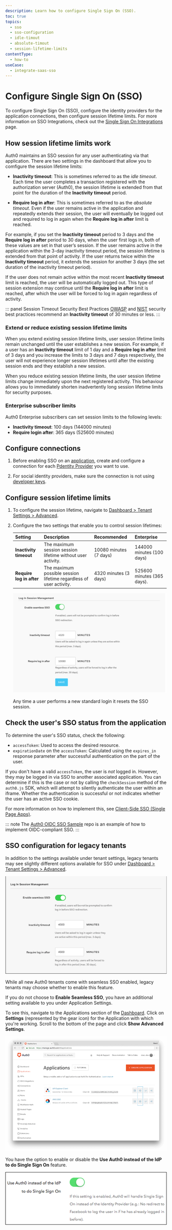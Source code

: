 ```yaml
---
description: Learn how to configure Single Sign On (SSO).
toc: true
topics:
  - sso
  - sso-configuration
  - idle-timout
  - absolute-timout
  - session-lifetime-limits
contentType:
  - how-to
useCase:
  - integrate-saas-sso
---
```

# Configure Single Sign On (SSO)

To configure Single Sign On (SSO), configure the identity providers for the application connections, then configure session lifetime limits. For more information on SSO Integrations, check out the [Single Sign On Integrations](/integrations/sso) page.

## How session lifetime limits work

Auth0 maintains an SSO session for any user authenticating via that application. There are two settings in the dashboard that allow you to comfigure the session lifetime limits:

* **Inactivity timeout**: This is sometimes referred to as the *idle timeout*. Each time the user completes a transaction registered with the authorization server (Auth0), the session lifetime is extended from that point for the duration of the **Inactivity timeout** period.

* **Require log in after**: This is sometimes referred to as the *absolute timeout*. Even if the user remains active in the application and repeatedly extends their session, the user will eventually be logged out and required to log in again when the **Require log in after** limit is reached. 

For example, if you set the **Inactivity timeout** period to 3 days and the **Require log in after** period to 30 days, when the user first logs in, both of these values are set in that user’s session. If the user remains active in the application within the 3-day inactivity timeout period, the session lifetime is extended from that point of activity. If the user returns twice within the **Inactivity timeout** period, it extends the session for another 3 days (the set duration of the inactivity timeout period).

If the user does not remain active within the most recent **Inactivity timeout** limit is reached, the user will be automatically logged out. This type of session extension may continue until the **Require log in after** limit is reached, after which the user will be forced to log in again regardless of activity. 

::: panel Session Timeout Security Best Practices
[OWASP](https://www.owasp.org/index.php/Session_Management_Cheat_Sheet#Session_Expiration) and [NIST](https://pages.nist.gov/800-63-3/sp800-63b.html) security best practices recommend an **Inactivity timeout** of 30 minutes or less.
:::

### Extend or reduce existing session lifetime limits

When you extend existing session lifetime limits, user session lifetime limits remain unchanged until the user establishes a new session. For example, if a user has an **Inactivity timeout** limit of 1 day and a **Require log in after** limit of 3 days and you increase the limits to 3 days and 7 days respectively, the user will not experience longer session lifetimes until after the existing session ends and they establish a new session.

When you reduce existing session lifetime limits, the user session lifetime limits change immediately upon the next registered activity. This behaviour allows you to immediately shorten inadvertently long session lifetime limits for security purposes.

### Enterprise subscriber limits

Auth0 Enterprise subscribers can set session limits to the following levels:
* **Inactivity timeout**: 100 days (144000 minutes)
* **Require login after**: 365 days (525600 minutes)

## Configure connections

1. Before enabling SSO on an [application](/applications), create and configure a connection for each [Pdentity Provider](/identityproviders) you want to use.

2. For social identity providers, make sure the connection is not using [developer keys](/connections/social/devkeys).

## Configure session lifetime limits

1. To configure the session lifetime, navigate to [Dashboard > Tenant Settings > Advanced](${manage_url}/#/tenant/advanced).

2. Configure the two settings that enable you to control session lifetimes:

   | **Setting** | **Description** | Recommended | Enterprise |
   | - | - | - | - |
   | **Inactivity timeout** | The maximum session session lifetime without user activity. | 10080 minutes (7 days) | 144000 minutes (100 days) |
   | **Require log in after** | The maximum possible session lifetime regardless of user activity. | 4320 minutes (3 days) | 525600 minutes (365 days).|

   ![Login Session Management](/media/articles/sso/sso-session-mgmt-2.png)

   Any time a user performs a new standard login it resets the SSO session.

## Check the user's SSO status from the application

To determine the user's SSO status, check the following:

* `accessToken`: Used to access the desired resource.
* `expirationDate` on the `accessToken`: Calculated using the `expires_in` response parameter after successful authentication on the part of the user.

If you don't have a valid `accessToken`, the user is *not* logged in. However, they may be logged in via SSO to another associated application. You can determine if this is the case or not by calling the `checkSession` method of the `auth0.js` SDK, which will attempt to silently authenticate the user within an iframe. Whether the authentication is successful or not indicates whether the user has an active SSO cookie.

For more information on how to implement this, see  [Client-Side SSO (Single Page Apps)](/sso/current/single-page-apps-sso).

::: note
The [Auth0 OIDC SSO Sample](https://github.com/auth0-samples/oidc-sso-sample) repo is an example of how to implement OIDC-compliant SSO.
:::

## SSO configuration for legacy tenants

In addition to the settings available under tenant settings, legacy tenants may see slightly different options available for SSO under [Dashboard > Tenant Settings > Advanced](${manage_url}/#/tenant/advanced).

![](/media/articles/sso/sso-session-mgmt-1.png)

While all new Auth0 tenants come with seamless SSO enabled, legacy tenants may choose whether to enable this feature.

If you do not choose to **Enable Seamless SSO**, you have an additional setting available to you under Application Settings.

To see this, navigate to the Applications section of the [Dashboard](${manage_url}/#/applications). Click on **Settings** (represented by the gear icon) for the Application with which you're working. Scroll to the bottom of the page and click **Show Advanced Settings**.

![](/media/articles/sso/single-sign-on/clients-dashboard.png)

You have the option to enable or disable the **Use Auth0 instead of the IdP to do Single Sign On** feature.

![](/media/articles/sso/single-sign-on/sso-flag.png)
